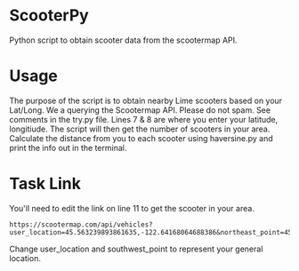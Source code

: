 # ScooterPy
Python script to obtain scooter data from the scootermap API.

# Usage
The purpose of the script is to obtain nearby Lime scooters based on your Lat/Long. We a querying the Scootermap API. Please do not spam. See comments in the try.py file. Lines 7 & 8 are where you enter your latitude, longitiude. The script will then get the number of scooters in your area. Calculate the distance from you to each scooter using haversine.py and print the info out in the terminal.

# Task Link
You'll need to edit the link on line 11 to get the scooter in your area.

```
https://scootermap.com/api/vehicles?user_location=45.563239893861635,-122.64168064688386&northeast_point=45.58034345683749,-122.63524334524811&southwest_point=45.54613112227501,-122.6481179485196&company=lime&mode=charge&randomize=false
```

Change user_location and southwest_point to represent your general location.
